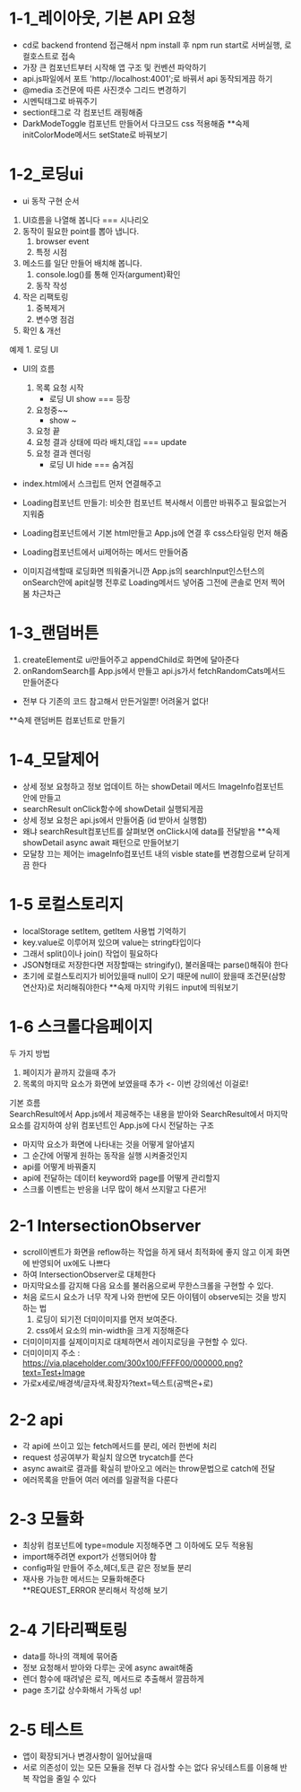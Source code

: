# 1-1_레이아웃, 기본 API 요청
- cd로 backend frontend 접근해서 npm install 후 npm run start로 서버실행, 로컬호스트로 접속
- 가장 큰 컴포넌트부터 시작해 앱 구조 및 컨벤션 파악하기
- api.js파일에서 포트 'http://localhost:4001';로 바꿔서 api 동작되게끔 하기
- @media 조건문에 따른 사진갯수 그리드 변경하기
- 시멘틱태그로 바꿔주기
- section태그로 각 컴포넌트 래핑해줌
- DarkModeToggle 컴포넌트 만들어서 다크모드 css 적용해줌
**숙제 initColorMode메서드 setState로 바꿔보기

# 1-2_로딩ui
 - ui 동작 구현 순서
 1. UI흐름을 나열해 봅니다 === 시나리오
 2. 동작이 필요한 point를 뽑아 냅니다.
     1. browser event
     2. 특정 시점
 3. 메소드를 일단 만들어 배치해 봅니다.
     1. console.log()를 통해 인자(argument)확인
     2. 동작 작성
 4. 작은 리팩토링
     1. 중복제거
     2. 변수명 점검
 5. 확인 & 개선

예제 1. 로딩 UI
- UI의 흐름
    1. 목록 요청 시작
        - 로딩 UI show === 등장
    2. 요청중~~
        - show ~
    3. 요청 끝
    4. 요청 결과 상태에 따라 배치,대입 === update
    5. 요청 결과 렌더링
        - 로딩 UI hide === 숨겨짐

 - index.html에서 스크립트 먼저 연결해주고
 - Loading컴포넌트 만들기: 비슷한 컴포넌트 복사해서 이름만 바꿔주고 필요없는거 지워줌
 - Loading컴포넌트에서 기본 html만들고 App.js에 연결 후 css스타일링 먼저 해줌
 - Loading컴포넌트에서 ui제어하는 메서드 만들어줌
 - 이미지검색할때 로딩화면 띄워줄거니깐 App.js의 searchInput인스턴스의 onSearch안에 apit실행 전후로 Loading메서드 넣어줌 그전에 콘솔로 먼저 찍어봄 차근차근
 
 # 1-3_랜덤버튼
 1. createElement로 ui만들어주고 appendChild로 화면에 달아준다
 2. onRandomSearch를 App.js에서 만들고 api.js가서 fetchRandomCats메서드 만들어준다
 - 전부 다 기존의 코드 참고해서 만든거일뿐! 어려울거 없다!
 
 **숙제 랜덤버튼 컴포넌트로 만들기
 
 # 1-4_모달제어
 - 상세 정보 요청하고 정보 업데이트 하는 showDetail 메서드 ImageInfo컴포넌트 안에 만들고
 - searchResult onClick함수에 showDetail 실행되게끔
 - 상세 정보 요청은 api.js에서 만들어줌 (id 받아서 실행함)
 - 왜냐 searchResult컴포넌트를 살펴보면 onClick시에 data를 전달받음
 **숙제 showDetail async await 패턴으로 만들어보기
 - 모달창 끄는 제어는 imageInfo컴포넌트 내의 visble state를 변경함으로써 닫히게끔 한다
 
 # 1-5 로컬스토리지
 - localStorage setItem, getItem 사용법 기억하기
 - key.value로 이루어져 있으며 value는 string타입이다
 - 그래서 split()이나 join() 작업이 필요하다
 - JSON형태로 저장한다면 저장할때는 stringify(), 불러올때는 parse()해줘야 한다
 - 초기에 로컬스토리지가 비어있을때 null이 오기 때문에 null이 왔을때 조건문(삼항연산자)로 처리해줘야한다
 **숙제 마지막 키워드 input에 띄워보기

# 1-6 스크롤다음페이지
두 가지 방법
  1. 페이지가 끝까지 갔을때 추가
  2. 목록의 마지막 요소가 화면에 보였을때 추가 <- 이번 강의에선 이걸로!

기본 흐름<br/>
SearchResult에서 App.js에서 제공해주는 내용을 받아와 SearchResult에서 마지막 요소를 감지하여 상위 컴포넌트인 App.js에 다시 전달하는 구조
- 마지막 요소가 화면에 나타내는 것을 어떻게 알아낼지
- 그 순간에 어떻게 원하는 동작을 실행 시켜줄것인지
- api를 어떻게 바꿔줄지
- api에 전달하는 데이터 keyword와 page를 어떻게 관리할지
- 스크롤 이벤트는 반응을 너무 많이 해서 쓰지말고 다른거!

# 2-1 IntersectionObserver
- scroll이벤트가 화면을 reflow하는 작업을 하게 돼서 최적화에 좋지 않고 이게 화면에 반영되어 ux에도 나쁘다
- 하여 IntersectionObserver로 대체한다
- 마지막요소를 감지해 다음 요소를 불러옴으로써 무한스크롤을 구현할 수 있다.
- 처음 로드시 요소가 너무 작게 나와 한번에 모든 아이템이 observe되는 것을 방지하는 법
  1. 로딩이 되기전 더미이미지를 먼저 보여준다.
  2. css에서 요소의 min-width을 크게 지정해준다
- 더미이미지를 실제이미지로 대체하면서 레이지로딩을 구현할 수 있다.
- 더미이미지 주소 :</br> https://via.placeholder.com/300x100/FFFF00/000000.png?text=Test+Image
- 가로x세로/배경색/글자색.확장자?text=텍스트(공백은+로)

# 2-2 api
- 각 api에 쓰이고 있는 fetch메서드를 분리, 에러 한번에 처리
- request 성공여부가 확실치 않으면 trycatch를 쓴다
- async await로 결과를 확실히 받아오고 에러는 throw문법으로 catch에 전달
- 에러목록을 만들어 여러 에러를 일괄적을 다룬다

# 2-3 모듈화
- 최상위 컴포넌트에 type=module 지정해주면 그 이하에도 모두 적용됨
- import해주려면 export가 선행되어야 함
- config파일 만들어 주소,헤더,토큰 같은 정보들 분리
- 재사용 가능한 메서드는 모듈화해준다</br>
**REQUEST_ERROR 분리해서 작성해 보기

# 2-4 기타리팩토링
- data를 하나의 객체에 묶어줌
- 정보 요청해서 받아와 다루는 곳에 async await해줌
- 렌더 함수에 때려넣은 로직, 메서드로 추출해서 깔끔하게
- page 초기값 상수화해서 가독성 up!

# 2-5 테스트
- 앱이 확장되거나 변경사항이 일어났을때
- 서로 의존성이 있는 모든 모듈을 전부 다 검사할 수는 없다 유닛테스트를 이용해 반복 작업을 줄일 수 있다

